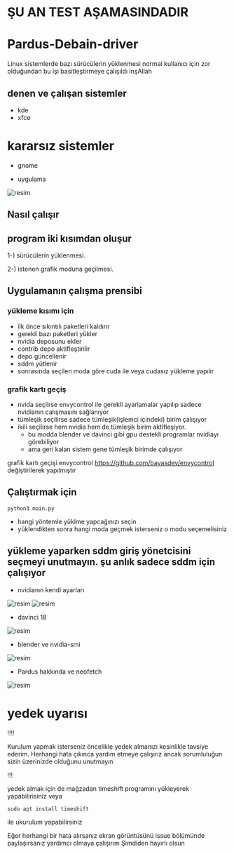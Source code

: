 # ŞU AN TEST AŞAMASINDADIR
# Pardus-Debain-driver
Linux sistemlerde bazı sürücülerin yüklenmesi normal kullanıcı için zor olduğundan bu işi basitleştirmeye çalışıldı inşAllah

## denen ve çalışan sistemler
- kde
- xfce
# kararsız sistemler
- gnome

* uygulama

![resim](https://user-images.githubusercontent.com/75750279/219940482-3940d222-7274-499d-b3f8-2aeafd84288a.png)
## Nasıl çalışır
        
## program iki kısımdan oluşur
1-) sürücülerin yüklenmesi.

2-) istenen grafik moduna geçilmesi.

## Uygulamanın çalışma prensibi

### yükleme kısımı için
- ilk önce sıkıntılı paketleri kaldırır
- gerekli bazı paketleri yükler
- nvidia deposunu ekler
- contrib depo aktifleştirilir
- depo güncellenir
- sddm yütlenir
- sonrasında seçilen moda göre cuda ile veya cudasız yükleme yapılır

### grafik kartı geçiş
- nvida seçilrse envycontrol ile gerekli ayarlamalar yapılıp sadece nvidianın calışmasını sağlanıyor
- tümleşik seçilirse sadece tümleşik(işlemci içindeki) birim çalışıyor
- ikili seçilirse hem nvidia hem de tümleşik birim aktifleşiyor.
    - bu modda blender ve davinci gibi gpu destekli programlar nvidiayı görebiliyor
    - ama geri kalan sistem gene tümleşik birimde çalışıyor



grafik kartı geçişi envycontrol https://github.com/bayasdev/envycontrol değiştirilerek yapılmıştır

## Çalıştırmak için
```python3 main.py```
* hangi yöntemle yüklme yapcağınızı seçin
* yüklendikten sonra hangi moda geçmek isterseniz o modu seçemelisiniz
## yükleme yaparken sddm giriş yönetcisini seçmeyi unutmayın. şu anlık sadece sddm için çalışıyor

* nvidianın kendi ayarları

![resim](https://user-images.githubusercontent.com/75750279/204157502-05292255-1531-4a23-9de7-61324af6ec66.png)
![resim](https://user-images.githubusercontent.com/75750279/219940580-c8e98dbd-774d-4101-b8a4-4a0471052b36.png)


* davinci 18

![resim](https://user-images.githubusercontent.com/75750279/204157510-0e4e7794-5c6d-4c06-b658-ad86de31d943.png)

* blender ve nvidia-smi

![resim](https://user-images.githubusercontent.com/75750279/204157524-af44fa06-ddad-4c72-bd51-03e22a9f4d81.png)

* Pardus hakkında ve neofetch

![resim](https://user-images.githubusercontent.com/75750279/204157534-4795b2eb-abd4-4ca7-becf-fb048be516f5.png)

# yedek uyarısı
!!!!

Kurulum yapmak isterseniz öncelikle yedek almanızı kesinlikle tavsiye ederim. Herhangi hata çıkınca yardım etmeye çalışırız ancak sorumluluğun sizin üzerinizde olduğunu unutmayın

!!!

yedek almak için de mağzadan timeshift programını yükleyerek yapabilirisiniz veya 

```sudo apt install timeshift```


ile ukurulum yapabilirsiniz

Eğer herhangi bir hata alırsanız  ekran görüntüsünü issue bölümünde paylaşırsanız yardımcı olmaya çalışırım
Şimdiden hayırlı olsun
